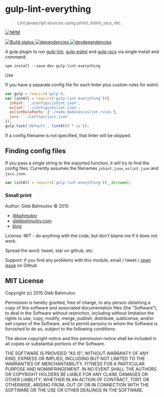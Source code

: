 # gulp-lint-everything

> Lint javascript sources using jshint, eslint, jscs, etc.

[![NPM][gulp-lint-everything-icon] ][gulp-lint-everything-url]

[![Build status][gulp-lint-everything-ci-image] ][gulp-lint-everything-ci-url]
[![dependencies][gulp-lint-everything-dependencies-image] ][gulp-lint-everything-dependencies-url]
[![devdependencies][gulp-lint-everything-devdependencies-image] ][gulp-lint-everything-devdependencies-url]

A gulp plugin to run [gulp-lint](https://www.npmjs.com/package/gulp-jshint),
[gulp-eslint](https://www.npmjs.com/package/gulp-eslint) and [gulp-jscs](https://www.npmjs.com/package/gulp-jscs)
via single install and command.

`npm install --save-dev gulp-lint-everything`

Use

If you have a separate config file for each linter plus custom rules for eslint:

```js
var gulp = require('gulp');
var lintAll = require('gulp-lint-everything')({
  jshint: './configs/jshint.json',
  eslint: './configs/eslint.json',
  eslintRulePaths: ['./node_modules/eslint-rules'],
  jscs: './configs/jscs.json'
});
gulp.task('default', lintAll('*.js'));
```

If a config filename is not specified, that linter will be skipped.

## Finding config files

If you pass a single string to the exported function, it will try to find the config files.
Currently assumes the filenames `jshint.json`, `eslint.json` and `jscs.json`.

```js
var lintAll = require('gulp-lint-everything')(__dirname);
```

### Small print

Author: Gleb Bahmutov &copy; 2015

* [@bahmutov](https://twitter.com/bahmutov)
* [glebbahmutov.com](http://glebbahmutov.com)
* [blog](http://glebbahmutov.com/blog/)

License: MIT - do anything with the code, but don't blame me if it does not work.

Spread the word: tweet, star on github, etc.

Support: if you find any problems with this module, email / tweet /
[open issue](https://github.com/bahmutov/gulp-lint-everything/issues) on Github

## MIT License

Copyright (c) 2015 Gleb Bahmutov

Permission is hereby granted, free of charge, to any person
obtaining a copy of this software and associated documentation
files (the "Software"), to deal in the Software without
restriction, including without limitation the rights to use,
copy, modify, merge, publish, distribute, sublicense, and/or sell
copies of the Software, and to permit persons to whom the
Software is furnished to do so, subject to the following
conditions:

The above copyright notice and this permission notice shall be
included in all copies or substantial portions of the Software.

THE SOFTWARE IS PROVIDED "AS IS", WITHOUT WARRANTY OF ANY KIND,
EXPRESS OR IMPLIED, INCLUDING BUT NOT LIMITED TO THE WARRANTIES
OF MERCHANTABILITY, FITNESS FOR A PARTICULAR PURPOSE AND
NONINFRINGEMENT. IN NO EVENT SHALL THE AUTHORS OR COPYRIGHT
HOLDERS BE LIABLE FOR ANY CLAIM, DAMAGES OR OTHER LIABILITY,
WHETHER IN AN ACTION OF CONTRACT, TORT OR OTHERWISE, ARISING
FROM, OUT OF OR IN CONNECTION WITH THE SOFTWARE OR THE USE OR
OTHER DEALINGS IN THE SOFTWARE.

[gulp-lint-everything-icon]: https://nodei.co/npm/gulp-lint-everything.png?downloads=true
[gulp-lint-everything-url]: https://npmjs.org/package/gulp-lint-everything
[gulp-lint-everything-ci-image]: https://travis-ci.org/bahmutov/gulp-lint-everything.png?branch=master
[gulp-lint-everything-ci-url]: https://travis-ci.org/bahmutov/gulp-lint-everything
[gulp-lint-everything-dependencies-image]: https://david-dm.org/bahmutov/gulp-lint-everything.png
[gulp-lint-everything-dependencies-url]: https://david-dm.org/bahmutov/gulp-lint-everything
[gulp-lint-everything-devdependencies-image]: https://david-dm.org/bahmutov/gulp-lint-everything/dev-status.png
[gulp-lint-everything-devdependencies-url]: https://david-dm.org/bahmutov/gulp-lint-everything#info=devDependencies
